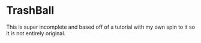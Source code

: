 # TrashBall
This is super incomplete and based off of a tutorial with my own spin to it so it is not entirely original.
